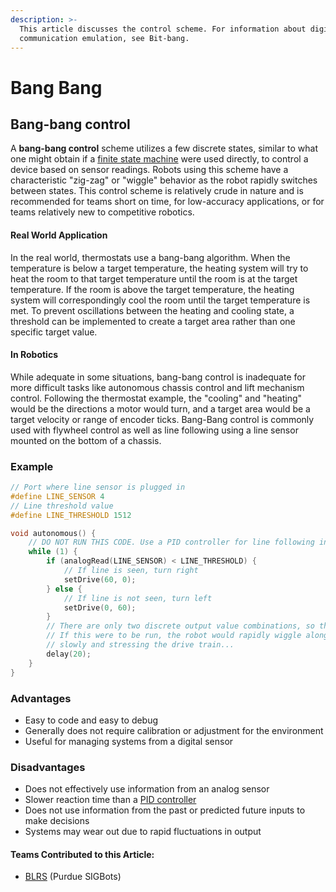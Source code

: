 ```yaml
---
description: >-
  This article discusses the control scheme. For information about digital
  communication emulation, see Bit-bang.
---
```


# Bang Bang

## Bang-bang control

A **bang-bang control** scheme utilizes a few discrete states, similar to what one might obtain if a [finite state machine](../general/finite-state-machine.md) were used directly, to control a device based on sensor readings. Robots using this scheme have a characteristic "zig-zag" or "wiggle" behavior as the robot rapidly switches between states. This control scheme is relatively crude in nature and is recommended for teams short on time, for low-accuracy applications, or for teams relatively new to competitive robotics.

#### Real World Application

In the real world, thermostats use a bang-bang algorithm. When the temperature is below a target temperature, the heating system will try to heat the room to that target temperature until the room is at the target temperature. If the room is above the target temperature, the heating system will correspondingly cool the room until the target temperature is met. To prevent oscillations between the heating and cooling state, a threshold can be implemented to create a target area rather than one specific target value.&#x20;

#### In Robotics

While adequate in some situations, bang-bang control is inadequate for more difficult tasks like autonomous chassis control and lift mechanism control. Following the thermostat example, the "cooling" and "heating" would be the directions a motor would turn, and a target area would be a target velocity or range of encoder ticks. Bang-Bang control is commonly used with flywheel control as well as line following using a line sensor mounted on the bottom of a chassis.&#x20;

### Example

```c
// Port where line sensor is plugged in
#define LINE_SENSOR 4
// Line threshold value
#define LINE_THRESHOLD 1512

void autonomous() {
    // DO NOT RUN THIS CODE. Use a PID controller for line following instead.
    while (1) {
        if (analogRead(LINE_SENSOR) < LINE_THRESHOLD) {
            // If line is seen, turn right
            setDrive(60, 0);
        } else {
            // If line is not seen, turn left
            setDrive(0, 60);
        }
        // There are only two discrete output value combinations, so this is a bang-bang controller
        // If this were to be run, the robot would rapidly wiggle along the line, moving very
        // slowly and stressing the drive train...
        delay(20);
    }
}
```

### Advantages

* Easy to code and easy to debug
* Generally does not require calibration or adjustment for the environment
* Useful for managing systems from a digital sensor

### Disadvantages

* Does not effectively use information from an analog sensor
* Slower reaction time than a [PID controller](pid-controller.md)
* Does not use information from the past or predicted future inputs to make decisions
* Systems may wear out due to rapid fluctuations in output

#### Teams Contributed to this Article:

* [BLRS](https://purduesigbots.com/) (Purdue SIGBots)
